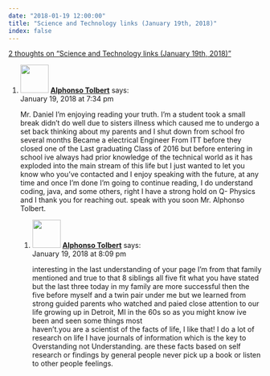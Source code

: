 ```yaml
---
date: "2018-01-19 12:00:00"
title: "Science and Technology links (January 19th, 2018)"
index: false
---
```


[2 thoughts on &ldquo;Science and Technology links (January 19th, 2018)&rdquo;](/lemire/blog/2018/01-19-science-and-technology-links-january-19th-2018)

<ol class="comment-list">
<li id="comment-295247" class="comment even thread-even depth-1 parent">
<div class="comment-author vcard">
<img alt src="https://secure.gravatar.com/avatar/85808c7fcc640dab7686498082243e1b?s=56&#038;d=mm&#038;r=g" srcset="https://secure.gravatar.com/avatar/85808c7fcc640dab7686498082243e1b?s=112&#038;d=mm&#038;r=g 2x" class="avatar avatar-56 photo" height="56" width="56" decoding="async" /> <b class="fn"><a href="http://hello%20i%20find%20this%20to%20be%20very%20interesting%20to%20me%20im%20studying%20Q-physics%20and%20the%20kinetic%20energy%20that%20the%20brain%20puts%20out%20under%20a%20Z%20component%20of%20" class="url" rel="ugc external nofollow">Alphonso Tolbert</a></b> <span class="says">says:</span> </div>
<div class="comment-metadata"><time datetime="2018-01-19T19:34:41+00:00">January 19, 2018 at 7:34 pm</time></a> </div>
<div class="comment-content">
<p>Mr. Daniel I&rsquo;m enjoying reading your truth. I&rsquo;m a student took a small break didn&rsquo;t do well due to sisters illness which caused me to undergo a set back thinking about my parents and I shut down from school fro several months Became a electrical Engineer From ITT before they closed one of the Last graduating Class of 2016 but before entering in school ive always had prior knowledge of the technical world as it has exploded into the main stream of this life but I just wanted to let you know who you&rsquo;ve contacted and I enjoy speaking with the future, at any time and once I&rsquo;m done I&rsquo;m going to continue reading, I do understand coding, java, and some others, right I have a strong hold on Q- Physics and I thank you for reaching out. speak with you soon Mr. Alphonso Tolbert.</p>
</div>
<ol class="children">
<li id="comment-295249" class="comment odd alt depth-2">
<div class="comment-author vcard">
<img alt src="https://secure.gravatar.com/avatar/85808c7fcc640dab7686498082243e1b?s=56&#038;d=mm&#038;r=g" srcset="https://secure.gravatar.com/avatar/85808c7fcc640dab7686498082243e1b?s=112&#038;d=mm&#038;r=g 2x" class="avatar avatar-56 photo" height="56" width="56" decoding="async" /> <b class="fn"><a href="http://hello%20i%20find%20this%20to%20be%20very%20interesting%20to%20me%20im%20studying%20Q-physics%20and%20the%20kinetic%20energy%20that%20the%20brain%20puts%20out%20under%20a%20Z%20component%20of%20" class="url" rel="ugc external nofollow">Alphonso Tolbert</a></b> <span class="says">says:</span> </div>
<div class="comment-metadata"><time datetime="2018-01-19T20:09:33+00:00">January 19, 2018 at 8:09 pm</time></a> </div>
<div class="comment-content">
<p>interesting in the last understanding of your page I&rsquo;m from that family mentioned and true to that 8 siblings all five fit what you have stated but the last three today in my family are more successful then the five before myself and a twin pair under me but we learned from strong guided parents who watched and paied close attention to our life growing up in Detroit, MI in the 60s so as you might know ive been and seen some things most<br/>
haven&rsquo;t.you are a scientist of the facts of life, I like that! I do a lot of research on life I have journals of information which is the key to Overstanding not Understanding. are these facts based on self research or findings by general people never pick up a book or listen to other people feelings.</p>
</div>
</li>
</ol>
</li>
</ol>
